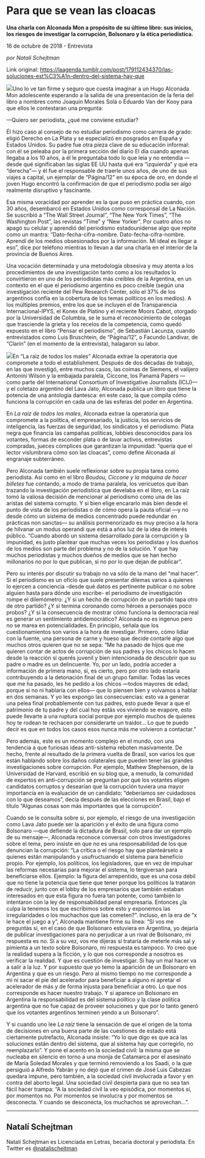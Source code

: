 # Para que se vean las cloacas

**Una charla con Alconada Mon a propósito de su último libro: sus inicios, los riesgos de investigar la corrupción, Bolsonaro y la ética periodística.**

16 de octubre de 2018 - Entrevista

_por Natalí Schejtman_

Link original: https://laagenda.tumblr.com/post/179112434370/las-soluciones-est%C3%A1n-dentro-del-sistema-hay-que

![](https://64.media.tumblr.com/6ea47db2577b2b6b6e9b0d3df4079794/tumblr_inline_pgrdgrPyOS1t6q87u_500.jpg)Uno lo ve tan firme y seguro que cuesta imaginar a un Hugo Alconada Mon adolescente esperando a la salida de una presentación de la feria del libro a nombres como Joaquín Morales Solá o Eduardo Van der Kooy para que ellos le contestaran una pregunta:


—Quiero ser periodista, ¿qué me conviene estudiar?


Él hizo caso al consejo de no estudiar periodismo como carrera de grado: eligió Derecho en La Plata y se especializó en posgrados en España y Estados Unidos. Su padre fue otra pieza clave de su educación informal: con él se peleaba por la primera sección del diario El día cuando apenas llegaba a los 10 años, a él le preguntaba todo lo que leía y no entendía —desde qué significaban las siglas EE UU hasta qué era “izquierda” y qué era “derecha”— y él fue el responsable de traerle unos años, de uno de sus viajes a capital, un ejemplar de “Página/12” en su época de oro, en donde el joven Hugo encontró la confirmación de que el periodismo podía ser algo realmente disruptivo y fascinante. 


Esa misma voracidad por aprender es la que puso en práctica cuando, con 30 años, desembarcó en Estados Unidos como corresponsal de La Nación. Se suscribió a “The Wall Street Journal”, “The New York Times”, “The Washington Post”, las revistas “Time” y “New Yorker”. Por cuatro años no apagó su celular y aprendió del periodismo estadounidense algo que repite como un mantra: “Dato-fecha-cifra-nombre. Dato-fecha-cifra-nombre. Aprendí de los medios obsesionados por la información. Mi ideal es llegar a eso”, dice por teléfono mientras lo llevan a dar una charla en el interior de la provincia de Buenos Aires. 


Una vocación determinada y una metodología obsesiva y muy atenta a los procedimientos de una investigación tanto como a los resultados lo convirtieron en uno de los periodistas más creíbles de la Argentina, en un contexto en el que el periodismo argentino es poco creíble (según una investigación reciente del Pew Research Center, sólo el 37% de los argentinos confía en la cobertura de los temas políticos en los medios). A los múltiples premios, entre los que se incluyen el de Transparencia Internacional-IPYS, el Konex de Platino y el reciente Moors Cabot, otorgado por la Universidad de Columbia, se le suma el reconocimiento de colegas que trasciende la grieta y los recelos de la competencia, como quedó expuesto en el libro “Pensar el periodismo”, de Sebastián Lacunza, cuando entrevistados como Luis Bruschtein, de “Página/12”, o Facundo Landivar, de “Clarín” (en el momento de la entrevista), halagaron su labor. 


![](https://64.media.tumblr.com/6ea47db2577b2b6b6e9b0d3df4079794/tumblr_inline_pgrdgrPyOS1t6q87u_500.jpg)En “La raiz de todos los males” Alconada extrae la operatoria que compromete a todo el establishment. Después de dos décadas de trabajo, en las que investigó, entre muchos casos, las coimas de Siemens, el valijero Antonini Wilson y la embajada paralela, Ciccone, los Panamá Papers —como parte del International Consortium of Investigative Journalists (ICIJ)— y el coletazo argentino del Lava Jato, Alconada publica un libro que tiene la potencia de una antología dantesca: en este caso, la que compila cómo funciona la corrupción en cada una de las esferas del poder en Argentina.


En *La raiz de todos los males*, Alconada extrae la operatoria que compromete a la política, el empresariado, la justicia, los servicios de inteligencia, las fuerzas de seguridad, los sindicatos y el periodismo. Plata negra que financia las campañas políticas, lobbies desconocidos para los votantes, formas de esconder plata o de lavar activos, entrevistas compradas, jueces cómplices que garantizan la impunidad: “quería que el lector vislumbrara cómo son las cloacas”, como define Alconada al engranaje subterráneo.


Pero Alconada también suele reflexionar sobre su propia tarea como periodista. Así como en el libro *Boudou, Ciccone y la máquina de hacer billetes* fue contando, a modo de trama paralela, los vericuetos que iban trazando la investigación periodística que develaba en el libro, en La raíz tomó la valiosa decisión de mencionar al periodismo como una de las aristas del sistema corrupto. Y si bien elige encararlo más bien desde el punto de vista de los periodistas o de cómo opera la pauta oficial —y no desde cómo un sistema de medios concentrado puede redundar en prácticas non sanctas— su análisis pormenorizado es muy preciso a la hora de hilvanar un modus operandi que está a años luz de la idea de interés público. “Cuando abordo un sistema desarrollado para la corrupción y la impunidad, es justo plantear que muchas veces los periodistas y los dueños de los medios son parte del problema y no de la solución. Y que hay muchos periodistas y muchos dueños de medios que se han hecho millonarios no por lo que publican, si no por lo que dejan de publicar”.


Pero su interés por discutir su trabajo no va sólo de la mano del “mal hacer”. Si el periodismo es un oficio que suele presentar dilemas varios a quienes lo ejercen a conciencia -desde qué datos es pertinente publicar o no sobre alguien hasta para dónde uno escribe- el periodismo de investigación rompe el dilemómetro: ¿Y si un hecho de corrupción de un partido tapa otro de otro partido? ¿Y si termina coronando como héroes a personajes poco probos? ¿Y si la consecuencia de mostrar cómo funciona la democracia real es generar un sentimiento antidemocrático? Alconada no es ingenuo pero no se marea en potencialidades. En principio, señala que los cuestionamientos son varios a la hora de investigar. Primero, cómo lidiar con la fuente, una persona de carne y hueso que decide contarle algo que muchos otros quieren que no se sepa: “Me ha pasado de hijos que me quieren contar de actos de corrupción de sus padres y los chicos lo hacen desde la reacción si querés juvenil y bien intencionada de descubrir que su padre o madre es un delincuente. Yo, por un lado, podría acceder a información de primera mano, sí, es cierto, pero por otro lado estaría contribuyendo a la detonación final de un grupo familiar. Todas las veces que me ha pasado, les he pedido a los chicos —todos mayores de edad, porque si no ni hablaría con ellos— que lo piensen bien y volvamos a hablar en dos semanas. Y yo les expongo las consecuencias: esto va a generar una pelea final probablemente con tus padres, esto puede llevar a que el patrimonio de tu padre y del cual hoy estás vos viviendo se evapore, esto puede llevarte a una ruptura social porque por ejemplo muchos de quienes hoy te rodean te rechacen por considerarte un traidor… Lo que te puedo decir es que en todos los casos esos nunca más me volvieron a contactar.” 


Pero además, este es un momento complejo en el mundo, con una tendencia a que furiosas ideas anti-sistema reboten masivamente. De hecho, frente al resultado de la primera vuelta de Brasil, son varios los que están hablando sobre los daños colaterales que pueden tener las grandes investigaciones sobre corrupción. Por ejemplo, Mathew Stephenson, de la Universidad de Harvard, escribió en su blog que, a menudo, la comunidad de expertos en anti-corrupción se preguntan por qué los votantes eligen candidatos corruptos y desearían que la corrupción tuviera una mayor importancia en la evaluación de un candidato: “deberíamos ser cuidadosos con lo que deseamos”, decía después de las elecciones en Brasil, bajo el título “Algunas cosas son más importantes que la corrupción”. 


Cuando se le consulta sobre si, por ejemplo, el riesgo de una investigación como Lava Jato puede ser la aparición y el éxito de una figura como Bolsonaro —que defiende la dictadura de Brasil, solo para dar un ejemplo de su mensaje—, Alconada reconoce conversar con otros investigadores sobre el tema, pero insiste en que no es una responsabilidad de los que denuncian la corrupción: “La crítica o el riesgo hay que planteárselo a quienes están manipulando y usufructuando el sistema para beneficio propio. Por ejemplo, los políticos, los legisladores, que en vez de impulsar las reformas necesarias para mejorar el sistema, lo tergiversan para beneficiarse ellos. Ejemplo: la figura del arrepentido, que es una cosa débil que no tiene la potencia que tiene que tener porque los políticos la trataron de reducir, junto con el lobby de los empresarios que también estaban interesados en que esta figura no fuera tan potente, como también lo intentaron con la ley de responsabilidad penal empresaria. Entonces ¿la culpa la tenemos los que escribimos sobre esto y exponemos las irregularidades o los muchachos que las cometen?”. Incluso, en la era de “x le hace el juego a y”, Alconada mantiene firme su línea: “Si vos me preguntás si, en el caso de que Bolsonaro estuviera en Argentina, yo dejaría de publicar investigaciones para no perjudicar a un rival de Bolsonaro, mi respuesta es no. Si a su vez, vos me dijeras si trataría de meterle más sal y pimienta a un texto sobre Bolsonaro, mi respuesta es tampoco. Yo creo que la realidad supera a la ficción, y lo que nos corresponde a nosotros es verificar la realidad. Y que es cuestión de investigar. Si hay un mal hacer va a salir a la luz. Y por supuesto que yo temo la aparición de un Bolsonaro en Argentina y que es un riesgo. Pero al mismo tiempo no me corresponde a mi ni sacar el pie del acelerador para beneficiar a alguno ni apretar el acelerador de más y de forma injusta para beneficiar a otro. Lo que nos corresponde es hacer nuestro trabajo. Y si aparece un Bolsonaro en Argentina la responsabilidad es del sistema político y la clase política argentina que no fue capaz de proveer soluciones y que por lo tanto generó que los votantes argentinos terminen yendo a un Bolsonaro”. 


Y si cuando uno lee *La raíz* tiene la sensación de que el origen de la toma de decisiones en una buena parte de las cuestiones de estado está ciertamente putrefacto, Alconada insiste: “Yo lo que digo es que acá las soluciones están dentro del sistema, que al sistema hay que corregirlo, no reemplazarlo”. Y pone el acento en la sociedad civil: la misma que se nucleaba en silencio en torno a una monja de Catamarca por el asesinato de María Soledad Morales y que terminó removiendo a los Saadi, o la que persiguió a Alfredo Yabrán y no dejó que el crimen de José Luis Cabezas quedara impune, pero también, a la sociedad civil involucrada a favor y en contra del aborto legal. Una sociedad civil despierta para que no sea tan fácil hacer trampa: “A la sociedad civil la veo episódica, por momentos sí, por momentos no. Por momentos se involucra y por momentos se desconecta. Y cuando se desconecta, los muchachos se aprovechan…”.


  




---

 Natalí Schejtman
-----------------

 Natalí Schejtman es Licenciada en Letras, becaria doctoral y periodista. En Twitter es [@natalischejtman](https://twitter.com/natalischejtman) 

